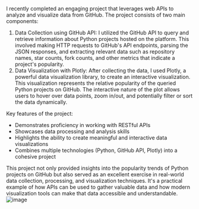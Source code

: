I recently completed an engaging project that leverages web APIs to analyze and visualize data from GitHub. The project consists of two main components:

1. Data Collection using GitHub API:
I utilized the GitHub API to query and retrieve information about Python projects hosted on the platform.
This involved making HTTP requests to GitHub's API endpoints, parsing the JSON responses, and extracting relevant data such as repository names, star counts, fork counts, and other metrics that indicate a project's popularity.
3. Data Visualization with Plotly:
After collecting the data, I used Plotly, a powerful data visualization library, to create an interactive visualization.
 This visualization represents the relative popularity of the queried Python projects on GitHub. The interactive nature of the plot allows users to hover over data points, zoom in/out, and potentially filter or sort the data dynamically.

Key features of the project:

* Demonstrates proficiency in working with RESTful APIs
* Showcases data processing and analysis skills
* Highlights the ability to create meaningful and interactive data visualizations
* Combines multiple technologies (Python, GitHub API, Plotly) into a cohesive project

This project not only provided insights into the popularity trends of Python projects on GitHub but also served as an excellent exercise in real-world data collection, processing, and visualization techniques.
 It's a practical example of how APIs can be used to gather valuable data and how modern visualization tools can make that data accessible and understandable.
![image](https://github.com/user-attachments/assets/d26ecbad-c8df-455a-bbe4-ab2d596a946c)
